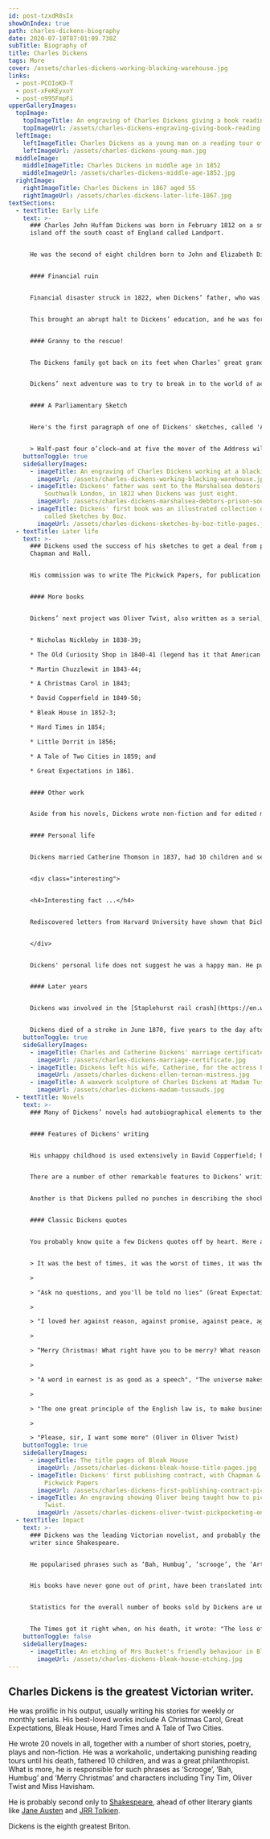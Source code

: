 ```yaml
---
id: post-tzxdR8sIx
showOnIndex: true
path: charles-dickens-biography
date: 2020-07-10T07:01:09.730Z
subTitle: Biography of
title: Charles Dickens
tags: More
cover: /assets/charles-dickens-working-blacking-warehouse.jpg
links:
  - post-PCOIoKD-T
  - post-xFeKEyxoY
  - post-n995FmpFi
upperGalleryImages:
  topImage:
    topImageTitle: An engraving of Charles Dickens giving a book reading
    topImageUrl: /assets/charles-dickens-engraving-giving-book-reading.jpg
  leftImage:
    leftImageTitle: Charles Dickens as a young man on a reading tour of America
    leftImageUrl: /assets/charles-dickens-young-man.jpg
  middleImage:
    middleImageTitle: Charles Dickens in middle age in 1852
    middleImageUrl: /assets/charles-dickens-middle-age-1852.jpg
  rightImage:
    rightImageTitle: Charles Dickens in 1867 aged 55
    rightImageUrl: /assets/charles-dickens-later-life-1867.jpg
textSections:
  - textTitle: Early Life
    text: >-
      ### Charles John Huffam Dickens was born in February 1812 on a small
      island off the south coast of England called Landport.


      He was the second of eight children born to John and Elizabeth Dickens. Charles’ first ten years were happy: his father was a clerk in the Navy and could pay for his son’s private education; and Dickens read widely and spent time outdoors.


      #### Financial ruin


      Financial disaster struck in 1822, when Dickens’ father, who was living beyond his means, was sent to the [Marshalsea debtors’ prison](https://en.wikipedia.org/wiki/Marshalsea). His wife and younger children went with him and Dickens boarded with a family friend in Camden, North London.


      This brought an abrupt halt to Dickens’ education, and he was forced to work at Warren’s Blacking Warehouse—where he earned six shillings a week—to pay for his board and help his family.


      #### Granny to the rescue!


      The Dickens family got back on its feet when Charles’ great grandmother left them £450 in her will. With the family reunited, Dickens was sent to school in North London and then worked in a law firm in[Gray’s Inn](https://www.graysinn.org.uk/). He spent his spare time learning shorthand and then used this newfound skill to assist a relative, Thomas Charlton, to report on legal proceedings.


      Dickens’ next adventure was to try to break in to the world of acting. But that was short lived and Dickens became a political journalist. He spent his time reporting on events in parliament and covering election campaigns for the Morning Chronicle. His writing, and his sketches in particular, were sufficiently popular to be published as a collection, called [Sketches by Boz](https://en.wikipedia.org/wiki/Sketches_by_Boz) in 1836.


      #### A Parliamentary Sketch


      Here's the first paragraph of one of Dickens' sketches, called 'A Parliamentary Sketch' (the rest of which can be read [here](https://en.wikisource.org/wiki/Sketches_by_Boz/A_parliamentary_sketch)):


      > Half-past four o’clock—and at five the mover of the Address will be ‘on his legs,’ as the newspapers announce sometimes by way of novelty, as if speakers were occasionally in the habit of standing on their heads. The members are pouring in, one after the other, in shoals. The few spectators who can obtain standing-room in the passages, scrutinise them as they pass, with the utmost interest, and the man who can identify a member occasionally, becomes a person of great importance. Every now and then you hear earnest whispers of ‘That’s Sir John Thomson.’ ‘Which? him with the gilt order round his neck?’ ‘No, no; that’s one of the messengers—that other with the yellow gloves, is Sir John Thomson.’ ‘Here’s Mr. Smith.’ ‘Lor!’ ‘Yes, how d’ye do, sir?—(He is our new member)—How do you do, sir?’ Mr. Smith stops: turns round with an air of enchanting urbanity (for the rumour of an intended dissolution has been very extensively circulated this morning); seizes both the hands of his gratified constituent, and, after greeting him with the most enthusiastic warmth, darts into the lobby with an extraordinary display of ardour in the public cause, leaving an immense impression in his favour on the mind of his ‘fellow-townsman.’
    buttonToggle: true
    sideGalleryImages:
      - imageTitle: An engraving of Charles Dickens working at a blacking warehouse
        imageUrl: /assets/charles-dickens-working-blacking-warehouse.jpg
      - imageTitle: Dickens' father was sent to the Marshalsea debtors' prison, in
          Southwalk London, in 1822 when Dickens was just eight.
        imageUrl: /assets/charles-dickens-marshalsea-debtors-prison-southwalk.jpg
      - imageTitle: Dickens' first book was an illustrated collection of his sketches
          called Sketches by Boz.
        imageUrl: /assets/charles-dickens-sketches-by-boz-title-pages.jpg
  - textTitle: Later life
    text: >-
      ### Dickens used the success of his sketches to get a deal from publishers
      Chapman and Hall.


      His commission was to write The Pickwick Papers, for publication as a serial accompanied by picture plates. The story Dickens created, revolving around Samuel Pickwick’s travels through the English countryside, were so popular that the final instalment, published in 1836, sold 40,000 copies.


      #### More books


      Dickens’ next project was Oliver Twist, also written as a serial, and published in 1838. This was again popular and unusual for having a child protagonist. More books, usually published in serials, followed. Taking them in chronological order they were:


      * Nicholas Nickleby in 1838-39;

      * The Old Curiosity Shop in 1840-41 (legend has it that American fans met boats brining the latest serialisation at the docks);

      * Martin Chuzzlewit in 1843-44;

      * A Christmas Carol in 1843;

      * David Copperfield in 1849-50;

      * Bleak House in 1852-3;

      * Hard Times in 1854;

      * Little Dorrit in 1856;

      * A Tale of Two Cities in 1859; and

      * Great Expectations in 1861.


      #### Other work


      Aside from his novels, Dickens wrote non-fiction and for edited magazines such as All the Year Round and For the Theatre. He was a keen philanthropist (involved with Great Ormond Street Hospital, amongst others), and went on a large number of reading tours around Great Britain and Ireland and to America.


      #### Personal life


      Dickens married Catherine Thomson in 1837, had 10 children and separated in 1858. He left his wife and famously took up with a mistress, the actress Ellen Ternan, until his death.


      <div class="interesting">


      <h4>Interesting fact ...</h4>


      Rediscovered letters from Harvard University have shown that Dickens tried to have his wife, Catherine, committed to the Manor House Asylum in Chiswick in 1858, so that he could continue his affair with actress Ellen Ternan.


      </div>


      Dickens' personal life does not suggest he was a happy man. He publicly attacked his wife after they became estranged, complaining that she had put on weight and of her lack of energy. And he found his children a huge disappointment, once suggesting that it would be better if one of his sons were dead.


      #### Later years


      Dickens was involved in the [Staplehurst rail crash](https://en.wikipedia.org/wiki/Staplehurst_rail_crash) in 1865, in which 10 people lost their lives. He was fortunate: the first class carriage, in which he was travelling, was the only one to remain on the tracks. Dickens tended to the injured and dying and was profoundly affected by the tragedy, with the result that his prolific pace of writing slowed substantially (though Dickens still carried out numerous speaking engagements).


      Dickens died of a stroke in June 1870, five years to the day after the Staplehurst crash. He is buried in Westminster Abbey’s Poets Corner.
    buttonToggle: true
    sideGalleryImages:
      - imageTitle: Charles and Catherine Dickens' marriage certificate
        imageUrl: /assets/charles-dickens-marriage-certificate.jpg
      - imageTitle: Dickens left his wife, Catherine, for the actress Ellen Turnan.
        imageUrl: /assets/charles-dickens-ellen-ternan-mistress.jpg
      - imageTitle: A waxwork sculpture of Charles Dickens at Madam Tussauds.
        imageUrl: /assets/charles-dickens-madam-tussauds.jpg
  - textTitle: Novels
    text: >-
      ### Many of Dickens’ novels had autobiographical elements to them.


      #### Features of Dickens' writing


      His unhappy childhood is used extensively in David Copperfield; his time as a legal clerk and court reporter in A Christmas Carol and Bleak House; and his family’s imprisonment in debtors’ prison in Little Dorrit, David Copperfield and Great Expectations.


      There are a number of other remarkable features to Dickens’ writing. One is that his novels were written and published in weekly or monthly instalments, with Dickens’ readership expecting cliff-hangers at the end of each serial; yet he was able to produce a coherent whole at the end of the process.


      Another is that Dickens pulled no punches in describing the shocking poverty and crime experienced by the least fortunate in society. By contrast, Dickens is often said to be a sentimentalist: A Christmas Carol, for instance, did much to revive the popularity of the Christmas season (which had fallen out of fashion in early Victorian times).


      #### Classic Dickens quotes


      You probably know quite a few Dickens quotes off by heart. Here are a few of the best:


      > It was the best of times, it was the worst of times, it was the age of wisdom, it was the age of foolishness, it was the epoch of belief, it was the epoch of incredulity, it was the season of light, it was the season of darkness, it was the spring of hope, it was the winter of despair. (A Tale of Two Cities)

      >

      > "Ask no questions, and you'll be told no lies" (Great Expectations)

      >

      > "I loved her against reason, against promise, against peace, against hope, against happiness, against all discouragement that could be." (Great Expectations)

      >

      > “Merry Christmas! What right have you to be merry? What reason have you to be merry? You’re poor enough. ... Bah ... Humbug. ... \[E]very idiot who goes about with ‘Merry Christmas’ on his lips, should be boiled with his own pudding, and buried with a stake of holly through his heart. He should!”” (Scrooge in a Christmas Carol)

      >

      > "A word in earnest is as good as a speech", "The universe makes rather an indifferent parent, I'm afraid", "All partings foreshadow the great final one", (Bleak House)

      >

      > "The one great principle of the English law is, to make business for itself. There is no other principle distinctly, certainly, and consistently maintained through all its narrow turnings. Viewed by this light it becomes a coherent scheme, and not the monstrous maze the laity are apt to think it." (Bleak House)

      >

      > "Please, sir, I want some more" (Oliver in Oliver Twist)
    buttonToggle: true
    sideGalleryImages:
      - imageTitle: The title pages of Bleak House
        imageUrl: /assets/charles-dickens-bleak-house-title-pages.jpg
      - imageTitle: Dickens' first publishing contract, with Chapman & Hall, for the
          Pickwick Papers
        imageUrl: /assets/charles-dickens-first-publishing-contract-pickwick-papers.jpg
      - imageTitle: An engraving showing Oliver being taught how to pickpocket in Oliver
          Twist.
        imageUrl: /assets/charles-dickens-oliver-twist-pickpocketing-engraving.jpg
  - textTitle: Impact
    text: >-
      ### Dickens was the leading Victorian novelist, and probably the greatest
      writer since Shakespeare.


      He popularised phrases such as ‘Bah, Humbug’, ‘scrooge’, the ‘Artful Dodger’ and ‘Merry Christmas’ and most will have heard of characters such as Tiny Tim, Oliver Twist, Fagin, Miss Havisham and Mr Micawber.


      His books have never gone out of print, have been translated into all major languages, and have been adapted to over 200 television productions and films.


      Statistics for the overall number of books sold by Dickens are unavaiable, though the Economist reported on the 200th anniversary of his birth that during Dickens' life his [top-selling work](https://www.economist.com/graphic-detail/2012/02/07/what-the-dickens) was Bleak House (which sold over 750,000 copies).


      The Times got it right when, on his death, it wrote: "The loss of such a man is an event which makes ordinary expressions of regret seem cold and conventional".
    buttonToggle: false
    sideGalleryImages:
      - imageTitle: An etching of Mrs Bucket's friendly behaviour in Bleak House.
        imageUrl: /assets/charles-dickens-bleak-house-etching.jpg
---
```

## Charles Dickens is the greatest Victorian writer.

He was prolific in his output, usually writing his stories for weekly or monthly serials. His best-loved works include A Christmas Carol, Great Expectations, Bleak House, Hard Times and A Tale of Two Cities.

He wrote 20 novels in all, together with a number of short stories, poetry, plays and non-fiction. He was a workaholic, undertaking punishing reading tours until his death, fathered 10 children, and was a great philanthropist. What is more, he is responsible for such phrases as ‘Scrooge’, ‘Bah, Humbug’ and ‘Merry Christmas’ and characters including Tiny Tim, Oliver Twist and Miss Havisham.

He is probably second only to [Shakespeare](/william-shakespeare-biography), ahead of other literary giants like [Jane Austen](/jane-austen-biography) and [JRR Tolkien](/jrr-tolkien-biogaphy).

Dickens is the eighth greatest Briton.